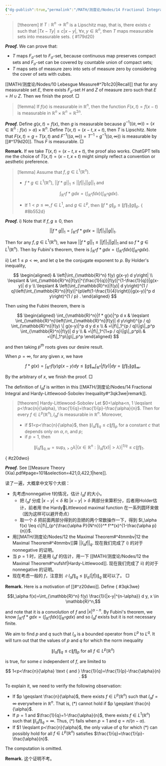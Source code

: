 ```yaml
---
{"dg-publish":true,"permalink":"/MATH/测度论/Nodes/14 Fractional Integral and Hardy-Littlewood-Sobolev Inequality/","dgPassFrontmatter":true}
---
```




> [!theorem] 
> If $T: \mathbb{R}^n \rightarrow \mathbb{R}^n$ is a Lipschitz map, that is, there exists $c$ such that $|T x-T y| \leqslant c|x-y|$, $\forall x, y \in \mathbb{R}^n$, then $T$ maps measurable sets into measurable sets. 
{ #179d20}


**_Proof._**
We can prove that:
- $T$ maps $F_\sigma$-set to $F_\sigma$-set, because continuous map preserves compact sets and $F_\sigma$-set can be covered by countable union of compact sets;
- $T$ maps sets of measure zero into sets of measure zero by considering the cover of sets with cubes.

[[MATH/测度论/Nodes/10 Lebesgue Measure#^7b1c20\|Recall]] that for any measurable set $E$, there exists $F_\sigma$-set $H$ and $Z$ of measure zero such that $E=H\cup Z$. Then we finish the proof.
□


> [!lemma]
> If $f(x)$ is measurable in $\mathbb{R}^n$, then the function $F(x, t)=f(x-t)$ is measurable in $\mathbb{R}^n \times \mathbb{R}^n=\mathbb{R}^{2 n}$.

**_Proof._**
Define $g(x,t)=f(x)$, then $g$ is measurable because $g^{-1}((a,\infty))=\{x\in \mathbb{R}^n:f(x)>a\}\times \mathbb{R}^n$. Define $T(x,t)=(x-t,x+t)$, then $T$ is Lipschitz. Note that $F(x,t)=g\circ T(x,t)$ and $F^{-1}((a,\infty))=T^{-1}\circ g^{-1}((a,\infty))$ is measurable by [[#^179d20]]. Thus $F$ is measurable.
□


**Remark.** If we take $T(x,t)=(x-t,x+t)$, the proof also works. ChatGPT tells me the choice of $T(x,t)=(x-t,x+t)$ might simply reflect a convention or aesthetic preference.


> [!lemma]
> Assume that $f,g\in L^1(\mathbb{R}^n)$. 
> - $f * g \in L^1\left(\mathbb{R}^n\right)$, $||f*g||_1\leqslant ||f||_1||g||_1$ and 
> 
> $$
> \int_{\mathbb{R}^n} f * g d x =\left(\int_{\mathbb{R}^n} f d x\right)\left(\int_{\mathbb{R}^n} g d x\right) .
> $$
> 
> - If $1<p \leqslant \infty, f \in L^1$, and $g \in L^p$, then $\|f * g\|_p \leqslant\|f\|_1\|g\|_p$.
{ #8b552d}


**_Proof._**
i) Note that if $f,g\geqslant 0$, then 

$$||f*g||_1=\int_{\mathbb{R}^n}f*gdx=||f||_1||g||_1.$$

Then for any $f,g\in L^1(\mathbb{R}^n)$, we have $||f*g||_1\leqslant ||f||_1||g||_1$ and so $f*g\in L^1(\mathbb{R}^n)$. Then by Fubini's theorem, there is $\int_{\mathbb{R}^n} f * g d x =\left(\int_{\mathbb{R}^n} f d x\right)\left(\int_{\mathbb{R}^n} g d x\right)$.

ii) Let $1\leqslant p<\infty$, and let $q$ be the conjugate exponent to $p$. By Holder's inequality,

$$
\begin{aligned}
& \left|\int_{\mathbb{R}^n} f(y) g(x-y) d y\right| \\
\leqslant & \int_{\mathbb{R}^n}|f(y)|^{\frac{1}{q}}|f(y)|^{1-\frac{1}{q}}|g(x-y)| d y \\
\leqslant & \left(\int_{\mathbb{R}^n}|f(y)| d y\right)^{1 / q}\left(\int_{\mathbb{R}^n}|f(y)|^{p\left(1-\frac{1}{4}\right)}|g(x-y)|^p d y\right)^{1 / p} .
\end{aligned}
$$


Then using the Fubini theorem, there is

$$
\begin{aligned}
\int_{\mathbb{R}^n}|f * g(x)|^p d x & \leqslant \int_{\mathbb{R}^n}\left(\int_{\mathbb{R}^n}|f(y)| d y\right)^{p / q} \int_{\mathbb{R}^n}|f(y) \| g(x-y)|^p d y d x \\
& =\|f\|_1^{p / q}\|g\|_p^p \int_{\mathbb{R}^n}|f(y)| d y \\
& =\|f\|_1^{1+p / q}\|g\|_p^p\\
& =\|f\|_1^p\|g\|_p^p
\end{aligned}
$$


and then taking $p^{t h}$ roots gives our desire result.

When $p=\infty$, for any given $x$, we have 

$$f*g(x)=\int_{\mathbb{R}^n}f(y)g(x-y)dy\leqslant \|g\|_\infty\int_{\mathbb{R}^n}|f(y)|dy=\|f\|_1\|g\|_\infty.$$

By the arbitrary of $x$, we finish the proof.
□

The definition of $I_\alpha f$ is written in this [[MATH/测度论/Nodes/14 Fractional Integral and Hardy-Littlewood-Sobolev Inequality#^3qk3we\|remark]].

> [!theorem] Hardy-Littlewood-Sobolev
> Let $0<\alpha<n, 1 \leqslant p<\frac{n}{\alpha}, \frac{1}{q}=\frac{1}{p}-\frac{\alpha}{n}$. Then for every $f \in L^p\left(\mathbb{R}^n\right), I_\alpha f$ is measurable in $\mathbb{R}^n$. Moreover, 
> - if $1<p<\frac{n}{\alpha}$, then $\left\|I_\alpha f\right\|_q \leqslant c\|f\|_p$ for a constant $c$ that depends only on $\alpha, n$, and $p$;
> - if $p=1$, then
> 
> $$\|I_\alpha f\|_{q,w}=\sup _{\lambda>0} \lambda\left|\left\{x \in \mathbb{R}^n:\left|I_\alpha f(x)\right|>\lambda\right\}\right|^{1 / q} \leqslant c\|f\|_1.$$
>
{ #z20dwo}


**_Proof._**
See [[Measure  Theory    (Xia).pdf#page=101&selection=421,0,422,1|here]]. 

读了一遍，大概拿中文写个大纲：
- 先考虑nonnegative f的情况，估计 $I_\alpha f$ 的大小。
	- 把 $I_\alpha f$ 分成 $|x-y|<\delta$ 和 $|x-y|>\delta$ 两部分来算积分，后者用Holder估计，前者用 the HardyLittlewood maximal function 在一系列圆环来做（因为这样可以避开奇点）
	- 取一个 $\delta$ 把前面两部分得到的丑陋的两个常数操作一下，得到 $I_\alpha f(x) \leq c\|f\|_{p^{\frac{\alpha P}{N^n}}}^* f^*(x)^{1-\frac{\alpha p}{n}}$.
- 用[[MATH/测度论/Nodes/12 the Maximal Theorem#^4tmmbv\|12 the Maximal Theorem#^4tmmbv]]算 $||I_\alpha f||_q$. 现在我们完成了 i) 的对于 nonnegative 的证明。
- 当 $p=1$ 时，还是用 $I_\alpha f$ 的估计，用一下 [[MATH/测度论/Nodes/12 the Maximal Theorem#^vufshf\|Hardy-Littlewood]]. 现在我们完成了 ii) 的对于 nonnegative 的证明。
- 现在考虑一般的 $f$，注意到 $\left\|I_\alpha f\right\|_q \leq\left\|I_\alpha(|f|)\right\|_q$ 就可以了。
□

**Remark.** Here is a motivation of [[#^z20dwo]]. Define 
{ #3qk3we}


$$I_\alpha f(x)=\int_{\mathbb{R}^n} f(y) \frac{1}{|x-y|^{n-\alpha}} d y, x \in \mathbb{R}^n,$$

and note that it is a convolution of $f$ and $|x|^{\alpha-n}$. By Fubini's theorem, we know $\int_{\mathbb{R}^n} f * g d x=\left(\int_{\mathbb{R}^n} f d x\right)\left(\int_{\mathbb{R}^n} g d x\right)$ and so $I_\alpha f$ exists but it is not necessary finite.

We aim to find $p$ and $q$ such that $I_\alpha$ is a bounded operator from $L^p$ to $L^q$. It will turn out that the values of $p$ and $q$ for which the norm inequality 

$$\left\|I_\alpha f\right\|_q \leqslant c\|f\|_p \text { for all } f \in L^p\left(\mathbb{R}^n\right)\tag{*}$$

is true, for some $c$ independent of $f$, are limited to

$$
1<p<\frac{n}{\alpha} \text { and } \frac{1}{q}=\frac{1}{p}-\frac{\alpha}{n} .
$$

To explain it, we need to verify the following observation:
- If $p \geqslant \frac{n}{\alpha}$, there exists $f \in L^p\left(\mathbb{R}^n\right)$ such that $I_\alpha f=\infty$ everywhere in $\mathbb{R}^n$. That is, $(*)$ cannot hold if $p \geqslant \frac{n}{\alpha}$.
- If $p=1$ and $\frac{1}{q}=1-\frac{\alpha}{n}$, there exists $f \in L^1\left(\mathbb{R}^n\right)$ such that $\left\|I_\alpha f\right\|_q=\infty$. Thus, $(*)$ fails when $p=1$ and $q=n /(n-\alpha)$.
- If $1 \leqslant p<\frac{n}{\alpha}$, the only value of $q$ for which $(*)$ can possibly hold for all $f \in L^p\left(\mathbb{R}^n\right)$ satisfies $\frac{1}{q}=\frac{1}{p}-\frac{\alpha}{n}$.

The computation is omitted. 

**Remark.** 这个证明不考。